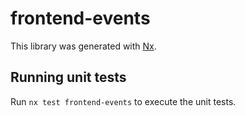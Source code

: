 # frontend-events

This library was generated with [Nx](https://nx.dev).

## Running unit tests

Run `nx test frontend-events` to execute the unit tests.
